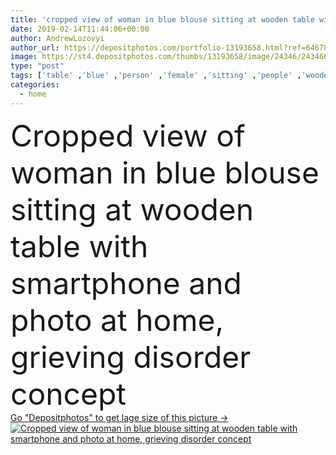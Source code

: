 ```yaml
---
title: 'cropped view of woman in blue blouse sitting at wooden table with smartphone and photo at home, grieving disorder concept'
date: 2019-02-14T11:44:06+00:00
author: AndrewLozovyi
author_url: https://depositphotos.com/portfolio-13193658.html?ref=64678756
image: https://st4.depositphotos.com/thumbs/13193658/image/24346/243466630/api_thumb_450.jpg?forcejpeg=true
type: "post"
tags: ['table' ,'blue' ,'person' ,'female' ,'sitting' ,'people' ,'wooden' ,'connection' ,'photo' ,'concept' ,'home' ,'woman' ,'communication' ,'wireless' ,'wood' ,'looking' ,'indoors' ,'depression' ,'sadness' ,'gadget' ,'sad' ,'Worried' ,'Anxiety' ,'grief' ,'loss' ,'suffering' ,'smartphone' ,'sorrow' ,'tension' ,'blouse' ,'nervous' ,'partial' ,'Cropped' ,'stressful' ,'copy space' ,'Broken Heart' ,'blank screen' ,'digital device' ,'grieving disorder' ]
categories: 
  - home
---
```

<div aling="center">
            <font size="60"> Cropped view of woman in blue blouse sitting at wooden table with smartphone and photo at home, grieving disorder concept</font>   
</div>
<div>
    <a href='https://st4.depositphotos.com/thumbs/13193658/image/24346/243466630/api_thumb_450.jpg?forcejpeg=true?ref=64678756' target=_blank > Go "Depositphotos" to get lage size of this picture ->
        <img href='https://st4.depositphotos.com/thumbs/13193658/image/24346/243466630/api_thumb_450.jpg?forcejpeg=true?ref=64678756' src='https://st4.depositphotos.com/13193658/24346/i/950/depositphotos_243466630-stock-photo-cropped-view-woman-blue-blouse.jpg?forcejpeg=true' alt='Cropped view of woman in blue blouse sitting at wooden table with smartphone and photo at home, grieving disorder concept' >
    </a>
</div>
